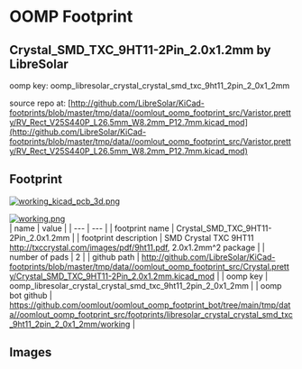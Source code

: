 # OOMP Footprint  
## Crystal_SMD_TXC_9HT11-2Pin_2.0x1.2mm  by LibreSolar  
  
oomp key: oomp_libresolar_crystal_crystal_smd_txc_9ht11_2pin_2_0x1_2mm  
  
source repo at: [http://github.com/LibreSolar/KiCad-footprints/blob/master/tmp/data//oomlout_oomp_footprint_src/Varistor.pretty/RV_Rect_V25S440P_L26.5mm_W8.2mm_P12.7mm.kicad_mod](http://github.com/LibreSolar/KiCad-footprints/blob/master/tmp/data//oomlout_oomp_footprint_src/Varistor.pretty/RV_Rect_V25S440P_L26.5mm_W8.2mm_P12.7mm.kicad_mod)  
## Footprint  
  
[![working_kicad_pcb_3d.png](working_kicad_pcb_3d_600.png)](working_kicad_pcb_3d.png)  
  
[![working.png](working_600.png)](working.png)  
| name | value | 
| --- | --- | 
| footprint name | Crystal_SMD_TXC_9HT11-2Pin_2.0x1.2mm | 
| footprint description | SMD Crystal TXC 9HT11 http://txccrystal.com/images/pdf/9ht11.pdf, 2.0x1.2mm^2 package | 
| number of pads | 2 | 
| github path | http://github.com/LibreSolar/KiCad-footprints/blob/master/tmp/data//oomlout_oomp_footprint_src/Crystal.pretty/Crystal_SMD_TXC_9HT11-2Pin_2.0x1.2mm.kicad_mod | 
| oomp key | oomp_libresolar_crystal_crystal_smd_txc_9ht11_2pin_2_0x1_2mm | 
| oomp bot github | https://github.com/oomlout/oomlout_oomp_footprint_bot/tree/main/tmp/data//oomlout_oomp_footprint_src/footprints/libresolar_crystal_crystal_smd_txc_9ht11_2pin_2_0x1_2mm/working | 
## Images  
